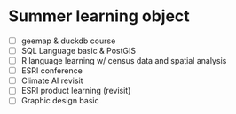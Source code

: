 # Summer learning object


- [ ] geemap & duckdb course
- [ ] SQL Language basic & PostGIS
- [ ] R language learning w/ census data and spatial analysis
- [ ] ESRI conference
- [ ] Climate AI revisit
- [ ] ESRI product learning (revisit)
- [ ] Graphic design basic
